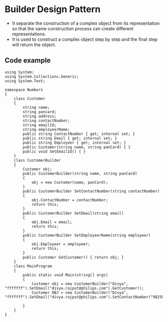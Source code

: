 # Builder Design Pattern
* It separate the construction of a complex object from its representation so that the same construction process can create different representations.
* It is used to construct a complex object step by step and the final step will return the object.

## Code example
```
using System;
using System.Collections.Generic;
using System.Text;

namespace Numbers
{
    class Customer
    {
        string name;
        string pancard;
        string address;
        string contactNumber;
        string emailId;
        string employeerName;
        public string ContactNumber { get; internal set; }
        public string Email { get; internal set; }
        public string Employeer { get; internal set; }
        public Customer(string name, string panCard) { }
        public void SetEmailId() { }
    }
    class CustomerBuilder
    {
        Customer obj;
        public CustomerBuilder(string name, string panCard)
        {
            obj = new Customer(name, panCard);
        }
        public CustomerBuilder SetContactNumber(string contactNumber)
        {
            obj.ContactNumber = contactNumber;
            return this;
        }
        public CustomerBuilder SetEmail(string email)
        {
            obj.Email = email;
            return this;
        }
        public CustomerBuilder SetEmployeerName(string employeer)
        {
            obj.Employeer = employeer;
            return this;
        }
        public Customer GetCustomer() { return obj; }
    }
    class MainProgram
    {
        public static void Main(string[] args)
        {
            Customer obj = new CustomerBuilder("Divya", "fffffff").SetEmail("divya.rajput@philips.com").GetCustomer();
            Customer OBJ = new CustomerBuilder("Divya", "fffffff").SetEmail("divya.rajput@philips.com").SetContactNumber("9825006655").GetCustomer();

        }
    }
}




  
```

